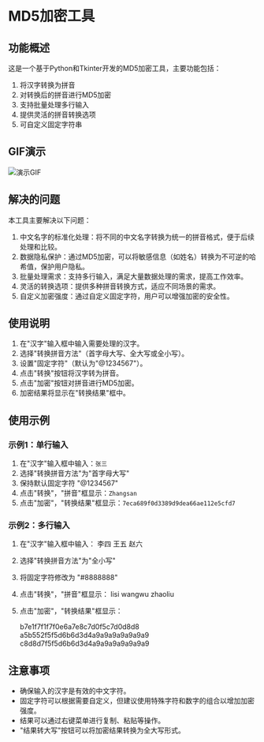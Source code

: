 # MD5加密工具

## 功能概述

这是一个基于Python和Tkinter开发的MD5加密工具，主要功能包括：

1. 将汉字转换为拼音
2. 对转换后的拼音进行MD5加密
3. 支持批量处理多行输入
4. 提供灵活的拼音转换选项
5. 可自定义固定字符串

## GIF演示
![演示GIF](https://github.com/user-attachments/assets/8c5f2369-8f89-4419-b11b-923c8319d820)


## 解决的问题

本工具主要解决以下问题：

1. 中文名字的标准化处理：将不同的中文名字转换为统一的拼音格式，便于后续处理和比较。
2. 数据隐私保护：通过MD5加密，可以将敏感信息（如姓名）转换为不可逆的哈希值，保护用户隐私。
3. 批量处理需求：支持多行输入，满足大量数据处理的需求，提高工作效率。
4. 灵活的转换选项：提供多种拼音转换方式，适应不同场景的需求。
5. 自定义加密强度：通过自定义固定字符，用户可以增强加密的安全性。

## 使用说明

1. 在"汉字"输入框中输入需要处理的汉字。
2. 选择"转换拼音方法"（首字母大写、全大写或全小写）。
3. 设置"固定字符"（默认为"@1234567"）。
4. 点击"转换"按钮将汉字转为拼音。
5. 点击"加密"按钮对拼音进行MD5加密。
6. 加密结果将显示在"转换结果"框中。

## 使用示例

### 示例1：单行输入

1. 在"汉字"输入框中输入：`张三`
2. 选择"转换拼音方法"为"首字母大写"
3. 保持默认固定字符 "@1234567"
4. 点击"转换"，"拼音"框显示：`Zhangsan`
5. 点击"加密"，"转换结果"框显示：`7eca689f0d3389d9dea66ae112e5cfd7`

### 示例2：多行输入

1. 在"汉字"输入框中输入：
   李四
   王五
   赵六
2. 选择"转换拼音方法"为"全小写"
3. 将固定字符修改为 "#8888888"
4. 点击"转换"，"拼音"框显示：
   lisi
   wangwu
   zhaoliu
5. 点击"加密"，"转换结果"框显示：

   b7e1f7f1f7f0e6a7e8c7d0f5c7d0d8d8
   a5b552f5f5d6b6d3d4a9a9a9a9a9a9a9
   c8d8d7f5f5d6b6d3d4a9a9a9a9a9a9a9

## 注意事项

- 确保输入的汉字是有效的中文字符。
- 固定字符可以根据需要自定义，但建议使用特殊字符和数字的组合以增加加密强度。
- 结果可以通过右键菜单进行复制、粘贴等操作。
- "结果转大写"按钮可以将加密结果转换为全大写形式。
